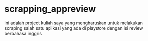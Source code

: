 # scrapping_appreview
ini adalah project kuliah saya yang mengharuskan untuk melakukan scraping salah satu aplikasi yang ada di playstore dengan isi review berbahasa inggris
